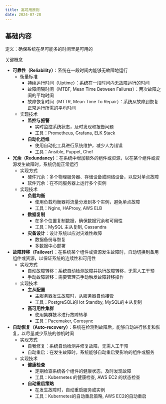 ```yaml
---
title: 高可用原则
date: 2024-07-28
---
```

## 基础内容

定义：确保系统在尽可能多的时间里是可用的

关键概念

- **可靠性（Reliability）**：系统在一段时间内能够无故障地运行
    - 衡量标准
        - 持续运行时间（Uptime）：系统在一段时间内无故障运行的时间
        - 故障间隔时间（MTBF, Mean Time Between Failures）：两次故障之间的平均时间
        - 故障恢复时间（MTTR, Mean Time To Repair）：系统从故障到恢复正常运行所需的平均时间
    - 实现技术
        - **监控与报警**
            - 实时监控系统状态，及时发现和报告问题
            - 工具：Prometheus, Grafana, ELK Stack
        - **自动化运维**
            - 使用自动化工具进行系统维护，减少人为错误
            - 工具：Ansible, Puppet, Chef
- **冗余（Redundancy）**：在系统中增加额外的组件或资源，以在某个组件或资源发生故障时，系统仍能正常运行
    - 实现方式
        - 硬件冗余：多个物理服务器、存储设备或网络设备，以应对单点故障
        - 软件冗余：在不同服务器上运行多个实例
    - 实现技术
        - **负载均衡**
            - 使用负载均衡器将流量分发到多个实例，避免单点故障
            - 工具：Nginx, HAProxy, AWS ELB
        - **数据复制**
            - 在多个位置复制数据，确保数据冗余和可用性
            - 工具：MySQL 主从复制, Cassandra
        - **灾备设计**：设计系统以应对灾难性故障
            - 数据备份与恢复
            - 多数据中心部署
- **故障转移（Failover）**：在系统某个组件或资源发生故障时，自动切换到备用组件或资源，以保证系统的连续性和可用性
    - 实现方式
        - 自动故障转移：系统自动检测故障并执行故障转移，无需人工干预
        - 手动故障转移：需要管理员手动触发故障转移操作
    - 实现技术
        - **主从配置**
            - 主服务器发生故障时，从服务器自动接管
            - 工具：PostgreSQL的Hot Standby, MySQL的主从复制
        - **高可用性集群**
            - 使用集群技术进行故障转移
            - 工具：Pacemaker, Corosync
- **自动恢复（Auto-recovery）**：系统在检测到故障后，能够自动进行修复和恢复，以尽量减少系统的停机时间
    - 实现方式
        - 自我修复：系统自动检测并修复故障，无需人工干预
        - 自动重启：在发生故障时，系统能够自动重启受影响的组件或服务
    - 实现技术
        - **健康检查**
            - 定期检查系统各个组件的健康状态，及时发现故障
            - 工具：Kubernetes 的健康检查, AWS EC2 的状态检查
        - **自动重启策略**
            - 在发生故障时，自动重启服务或实例
            - 工具：Kubernetes的自动重启策略, AWS EC2的自动重启
